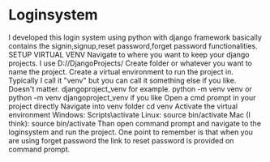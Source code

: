 # Loginsystem
I developed this login system using python with django framework basically contains the signin,signup,reset password,forget password functionalities.
SETUP VIRTUAL VENV
 Navigate to where you want to keep your django projects. I use D://DjangoProjects/
 Create  folder or whatever you want to name the project.
 Create a virtual environment to run the project in.
 Typically I call it "venv" but you can call it something else if you like. Doesn't matter. djangoproject_venv for example.
 python -m venv venv or python -m venv djangoproject_venv if you like
 Open a cmd prompt in your project directly
 Navigate into venv folder
 cd venv
 Activate the virtual environment
  Windows: Scripts\activate
  Linux: source bin/activate
  Mac (I think): source bin/activate
Than open command prompt and navigate to the loginsystem and run the project.
One point to remember is that when you are using forget password the link to reset password is provided on command prompt.
  

